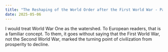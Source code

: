 ```yaml
---
title: "The Reshaping of the World Order after the First World Wa‪r‬ - Part 1: Opening Remarks"
date: 2025-05-06
---
```

I would treat World War One as the watershed. To European readers, that is a familiar concept. To them, it goes without saying that the First World War, not the Second World War, marked the turning point of civilization from prosperity to decline.


